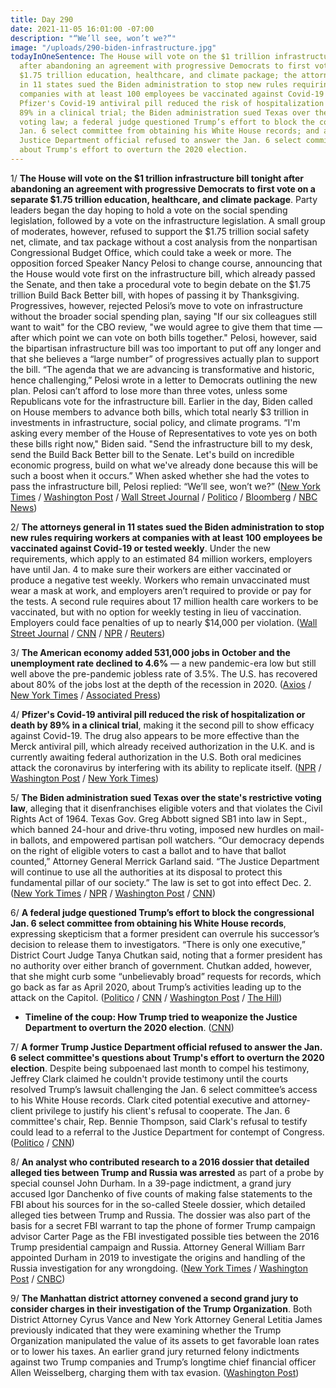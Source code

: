 ```yaml
---
title: Day 290
date: 2021-11-05 16:01:00 -07:00
description: "“We’ll see, won’t we?”"
image: "/uploads/290-biden-infrastructure.jpg"
todayInOneSentence: The House will vote on the $1 trillion infrastructure bill tonight
  after abandoning an agreement with progressive Democrats to first vote on a separate
  $1.75 trillion education, healthcare, and climate package; the attorneys general
  in 11 states sued the Biden administration to stop new rules requiring workers at
  companies with at least 100 employees be vaccinated against Covid-19 or tested weekly;
  Pfizer's Covid-19 antiviral pill reduced the risk of hospitalization or death by
  89% in a clinical trial; the Biden administration sued Texas over the state's restrictive
  voting law; a federal judge questioned Trump’s effort to block the congressional
  Jan. 6 select committee from obtaining his White House records; and a former Trump
  Justice Department official refused to answer the Jan. 6 select committee's questions
  about Trump's effort to overturn the 2020 election.
---
```


1/ **The House will vote on the $1 trillion infrastructure bill tonight after abandoning an agreement with progressive Democrats to first vote on a separate $1.75 trillion education, healthcare, and climate package**. Party leaders began the day hoping to hold a vote on the social spending legislation, followed by a vote on the infrastructure legislation. A small group of moderates, however, refused to support the $1.75 trillion social safety net, climate, and tax package without a cost analysis from the nonpartisan Congressional Budget Office, which could take a week or more. The opposition forced Speaker Nancy Pelosi to change course, announcing that the House would vote first on the infrastructure bill, which already passed the Senate, and then take a procedural vote to begin debate on the $1.75 trillion Build Back Better bill, with hopes of passing it by Thanksgiving. Progressives, however, rejected Pelosi’s move to vote on infrastructure without the broader social spending plan, saying "If our six colleagues still want to wait" for the CBO review, "we would agree to give them that time — after which point we can vote on both bills together." Pelosi, however, said the bipartisan infrastructure bill was too important to put off any longer and that she believes a “large number” of progressives actually plan to support the bill. “The agenda that we are advancing is transformative and historic, hence challenging,” Pelosi wrote in a letter to Democrats outlining the new plan. Pelosi can’t afford to lose more than three votes, unless some Republicans vote for the infrastructure bill. Earlier in the day, Biden called on House members to advance both bills, which total nearly $3 trillion in investments in infrastructure, social policy, and climate programs. “I'm asking every member of the House of Representatives to vote yes on both these bills right now," Biden said. "Send the infrastructure bill to my desk, send the Build Back Better bill to the Senate. Let's build on incredible economic progress, build on what we've already done because this will be such a boost when it occurs.” When asked whether she had the votes to pass the infrastructure bill, Pelosi replied: “We’ll see, won’t we?” ([New York Times](https://www.nytimes.com/live/2021/11/05/us/biden-spending-infrastructure-bill#pelosi-aims-to-hold-votes-on-the-social-policy-and-climate-plan-and-the-infrastructure-bill) / [Washington Post](https://www.washingtonpost.com/us-policy/2021/11/05/house-infrastructure-reconciliation-vote/) / [Wall Street Journal](https://www.wsj.com/articles/house-moves-toward-votes-on-infrastructure-budget-bills-11636120392?mod=hp_lead_pos2) / [Politico](https://www.politico.com/news/2021/11/05/house-democrats-infrastructure-vote-wait-megabill-519731) / [Bloomberg](https://www.bloomberg.com/news/articles/2021-11-05/house-to-vote-friday-on-infrastructure-bill-delay-biden-plan?sref=MIBMEEoj) / [NBC News](https://www.nbcnews.com/politics/congress/democrats-eye-friday-vote-biden-s-spending-bills-still-wrangling-n1283353))

2/ **The attorneys general in 11 states sued the Biden administration to stop new rules requiring workers at companies with at least 100 employees be vaccinated against Covid-19 or tested weekly**. Under the new requirements, which apply to an estimated 84 million workers, employers have until Jan. 4 to make sure their workers are either vaccinated or produce a negative test weekly. Workers who remain unvaccinated must wear a mask at work, and employers aren’t required to provide or pay for the tests. A second rule requires about 17 million health care workers to be vaccinated, but with no option for weekly testing in lieu of vaccination. Employers could face penalties of up to nearly $14,000 per violation. ([Wall Street Journal](https://www.wsj.com/articles/states-sue-to-stop-bidens-covid-19-vaccine-mandate-11636137439) / [CNN](https://www.cnn.com/2021/11/04/politics/vaccine-rule-large-employers-federal-contractors-health-care-workers/index.html) / [NPR](https://www.npr.org/2021/11/04/1048939858/osha-biden-vaccine-mandate-employers-100-workers) / [Reuters](https://www.reuters.com/business/healthcare-pharmaceuticals/bidens-vaccine-mandate-be-enforced-after-new-year-offering-us-companies-relief-2021-11-04/))

3/ **The American economy added 531,000 jobs in October and the unemployment rate declined to 4.6%** — a new pandemic-era low but still well above the pre-pandemic jobless rate of 3.5%. The U.S. has recovered about 80% of the jobs lost at the depth of the recession in 2020. ([Axios](https://www.axios.com/us-economy-october-jobs-3c360b93-dceb-48bc-9d71-253990c563ec.html) / [New York Times](https://www.nytimes.com/2021/11/05/business/economy/october-2021-jobs-report.html) / [Associated Press](https://apnews.com/article/coronavirus-pandemic-business-health-economy-unemployment-f14fb105865ba6b1a84b5f9277f0f99b))

4/ **Pfizer's Covid-19 antiviral pill reduced the risk of hospitalization or death by 89% in a clinical trial**, making it the second pill to show efficacy against Covid-19. The drug also appears to be more effective than the Merck antiviral pill, which already received authorization in the U.K. and is currently awaiting federal authorization in the U.S. Both oral medicines attack the coronavirus by interfering with its ability to replicate itself. ([NPR](https://www.npr.org/sections/coronavirus-live-updates/2021/11/05/1052679112/pfizer-covid-pill-treatment) / [Washington Post](https://www.washingtonpost.com/health/2021/11/05/pfizer-covid-pill/) / [New York Times](https://www.nytimes.com/2021/11/05/health/pfizer-covid-pill.html))

5/ **The Biden administration sued Texas over the state's restrictive voting law**, alleging that it disenfranchises eligible voters and that violates the Civil Rights Act of 1964. Texas Gov. Greg Abbott signed SB1 into law in Sept., which banned 24-hour and drive-thru voting, imposed new hurdles on mail-in ballots, and empowered partisan poll watchers. “Our democracy depends on the right of eligible voters to cast a ballot and to have that ballot counted,” Attorney General Merrick Garland said. “The Justice Department will continue to use all the authorities at its disposal to protect this fundamental pillar of our society.” The law is set to got into effect Dec. 2. ([New York Times](https://www.nytimes.com/2021/11/04/us/politics/texas-voting-restrictions-lawsuit.html) / [NPR](https://www.npr.org/2021/11/04/1052564177/the-biden-administration-is-suing-texas-over-its-new-voting-law) / [Washington Post](https://www.washingtonpost.com/politics/2021/11/04/justice-department-files-lawsuit-against-texass-new-voting-restrictions/) / [CNN](https://www.cnn.com/2021/11/04/politics/texas-voting-lawsuit/index.html))

6/ **A federal judge questioned Trump’s effort to block the congressional Jan. 6 select committee from obtaining his White House records**, expressing skepticism that a former president can overrule his successor’s decision to release them to investigators. “There is only one executive,” District Court Judge Tanya Chutkan said, noting that a former president has no authority over either branch of government. Chutkan added, however, that she might curb some “unbelievably broad” requests for records, which go back as far as April 2020, about Trump’s activities leading up to the attack on the Capitol. ([Politico](https://www.politico.com/news/2021/11/04/judge-trump-records-january-6-investigators-519542) / [CNN](https://www.cnn.com/2021/11/04/politics/trump-records-hearing-january-6/index.html) / [Washington Post](https://www.washingtonpost.com/local/legal-issues/trump-records-hearing-jan-6-committee/2021/11/04/4884a830-3d7f-11ec-bfad-8283439871ec_story.html) / [The Hill](https://thehill.com/regulation/court-battles/580089-judge-appears-skeptical-of-trumps-effort-to-shield-jan-6-docs?))

* **Timeline of the coup: How Trump tried to weaponize the Justice Department to overturn the 2020 election**. ([CNN](https://www.cnn.com/2021/11/05/politics/january-6-timeline-trump-coup/index.html))

7/ **A former Trump Justice Department official refused to answer the Jan. 6 select committee's questions about Trump's effort to overturn the 2020 election**. Despite being subpoenaed last month to compel his testimony, Jeffrey Clark claimed he couldn't provide testimony until the courts resolved Trump’s lawsuit challenging the Jan. 6 select committee’s access to his White House records. Clark cited potential executive and attorney-client privilege to justify his client's refusal to cooperate. The Jan. 6 committee's chair, Rep. Bennie Thompson, said Clark's refusal to testify could lead to a referral to the Justice Department for contempt of Congress. ([Politico](https://www.politico.com/news/2021/11/05/jeffrey-clark-doj-hill-deposition-519703) / [CNN](https://www.cnn.com/2021/11/05/politics/jeffrey-clark-house-january-6/))

8/ **An analyst who contributed research to a 2016 dossier that detailed alleged ties between Trump and Russia was arrested** as part of a probe by special counsel John Durham. In a 39-page indictment, a grand jury accused Igor Danchenko of five counts of making false statements to the FBI about his sources for in the so-called Steele dossier, which detailed alleged ties between Trump and Russia. The dossier was also part of the basis for a secret FBI warrant to tap the phone of former Trump campaign advisor Carter Page as the FBI investigated possible ties between the 2016 Trump presidential campaign and Russia. Attorney General William Barr appointed Durham in 2019 to investigate the origins and handling of the Russia investigation for any wrongdoing. ([New York Times](https://www.nytimes.com/2021/11/04/us/politics/igor-danchenko-arrested-steele-dossier.html) / [Washington Post](https://www.washingtonpost.com/national-security/steele-dossier-arrest-danchenko-trump-durham/2021/11/04/7e76b9ae-3d77-11ec-8ee9-4f14a26749d1_story.html) / [CNBC](https://www.cnbc.com/2021/11/04/durham-probe-analyst-tied-to-christopher-steele-trump-russia-dossier-arrested.html))

9/ **The Manhattan district attorney convened a second grand jury to consider charges in their investigation of the Trump Organization**. Both District Attorney Cyrus Vance and New York Attorney General Letitia James previously indicated that they were examining whether the Trump Organization manipulated the value of its assets to get favorable loan rates or to lower his taxes. An earlier grand jury returned felony indictments against two Trump companies and Trump’s longtime chief financial officer Allen Weisselberg, charging them with tax evasion. ([Washington Post](https://www.washingtonpost.com/politics/manhattan-da-convenes-new-grand-jury-in-trump-case-to-weigh-potential-charges/2021/11/04/79549fe0-3d8b-11ec-a493-51b0252dea0c_story.html))